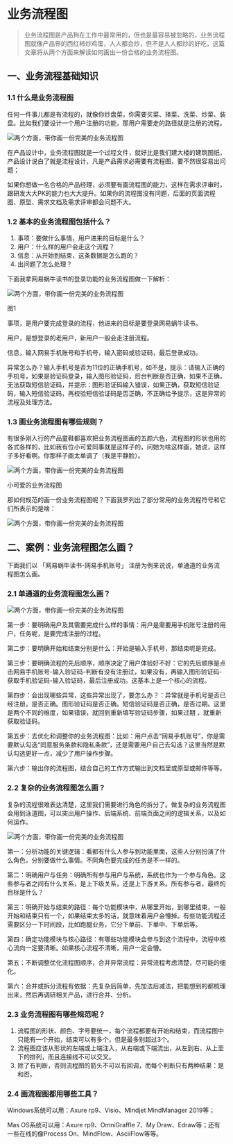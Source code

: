 # 业务流程图

> 业务流程图是产品狗在工作中最常用的，但也是最容易被忽略的，业务流程图就像产品界的西红柿炒鸡蛋，人人都会炒，但不是人人都炒的好吃，这篇文章将从两个方面来解读如何画出一份合格的业务流程图。

## 一、业务流程基础知识

### 1.1 什么是业务流程图

任何一件事儿都是有流程的，就像你炒盘菜，你需要买菜、择菜、洗菜、炒菜、装盘。比如我们要设计一个用户注册的功能，那用户需要走的路径就是注册的流程。

![两个方面，带你画一份完美的业务流程图](业务流程图.assets/RZxJ7m8AvUgtBX.jpg)

在产品设计中，业务流程图就是一个过程文件，就好比是我们建大楼的建筑图纸，产品设计说白了就是流程设计，凡是产品需求必需要有流程图，要不然很容易出问题；

如果你想做一名合格的产品经理，必须要有画流程图的能力，这样在需求评审时，跟研发大大PK的能力也大大提升。如果你的流程图没有问题，后面的页面流程图、原型、需求文档及需求评审都会问题不大。

### 1.2 基本的业务流程图包括什么？

1. 事项：要做什么事情，用户进来的目标是什么？
2. 用户：什么样的用户会走这个流程？
3. 信息：从开始到结束，这条数据是怎么跑的？
4. 出问题了怎么处理？

下面我拿网易蜗牛读书的登录功能的业务流程图做一下解析：

![两个方面，带你画一份完美的业务流程图](业务流程图.assets/RZxJ7mUHpdHxZC.jpg)

图1

事项，是用户要完成登录的流程，他进来的目标是要登录网易蜗牛读书。

用户，是想登录的老用户，新用户一般会走注册流程。

信息，输入网易手机账号和手机号，输入密码或验证码，最后登录成功。

异常怎么办？输入手机号是否为11位的正确手机号，如不是，提示：请输入正确的手机号，如果是验证码登录，输入图形验证码，后台判断是否正确，如果不正确，无法获取短信验证码，并提示：图形验证码输入错误，如果正确，获取短信验证码，输入短信验证码，再校验短信验证码是否正确，不正确给予提示，这是异常的流程及处理方法。

### 1.3 画业务流程图有哪些规则？

有很多刚入行的产品童鞋都喜欢把业务流程图画的五颜六色，流程图的形状也用的各式各样的，比如我有位小可爱同事就是这样子的，问她为啥这样画，她说，这样子多好看啊。你那样子画太单调了（我是平静脸）。

![两个方面，带你画一份完美的业务流程图](业务流程图.assets/RZxJ7mk11fbUGT.jpg)

小可爱的业务流程图

那如何规范的画一份业务流程图呢？下面我罗列出了部分常用的业务流程符号和它们所表示的是啥：

![两个方面，带你画一份完美的业务流程图](业务流程图.assets/RZxJ7n28r4KdrS.jpg)



## 二、案例：业务流程图怎么画？

下面我们以 「网易蜗牛读书-网易手机账号」 注册为例来说说，单通道的业务流程图怎么画。

### 2.1 单通道的业务流程图怎么画？

![两个方面，带你画一份完美的业务流程图](业务流程图.assets/RZxJ82t6MH3T8e.jpg)

第一步：要明确用户及其需要完成什么样的事情：用户是需要用手机账号注册的用户，任务呢，是要完成注册的过程。

第二步：要明确开始和结束分别是什么：开始是输入手机号，那结束呢是完成。

第三步：要明确流程的先后顺序，顺序决定了用户体验好不好：它的先后顺序是点击网易手机账号-输入验证码-判断有没有注册过，如果没有，再输入图形验证码-获取手机验证码-输入验证码，最后注册成功。这基本上是一个核心的流程。

第四步：会出现哪些异常，这些异常出现了，要怎么办？：异常就是手机号是否已经注册，是否正确。图形验证码是否正确。短信验证码是否正确，是否过期。这里是两个不同的维度，如果错误，就回到重新填写验证码步骤，如果过期 ，就重新获取验证码。

第五步：去优化和调整你的业务流程图：比如：用户点击“网易手机账号”，你是需要默认勾选“同意服务条款和隐私条款”，还是需要用户自己去勾选？这里当然是默认勾选更好一点，减少了用户操作步骤。

第六步：输出你的流程图，结合自己的工作方式输出到文档里或原型或邮件等等。

### 2.2 复杂的业务流程图怎么画？

复杂的流程很难表达清楚，这里我们需要进行角色的拆分了。做复杂的业务流程图会用到泳道图，可以突出用户操作、后端系统、前端页面之间的逻辑关系，以及如何运作。

![两个方面，带你画一份完美的业务流程图](业务流程图.assets/RZxJ83F3O2iVsx.jpg)

第一：分析功能的关键逻辑：看都有什么人参与到功能里面，这些人分别扮演了什么角色，分别要做什么事情。不同角色要完成的任务是不一样的。

第二：明确用户与任务：明确所有参与用户与系统，系统也作为一个参与角色。这些参与者之间有什么关系，是上下级关系，还是上下游关系。所有参与者，最终的目标是什么？

第三：明确开始与结束的路径：每个功能模块中，从哪里开始，到哪里结束，一般开始和结束只有一个，如果结束太多的话，就意味着用户会懵掉。有些功能流程还需要区分一下时间段，比如跑腿业务，它分下单前、下单中、下单后等。

第四：确定功能模块与核心路径：有哪些功能模块会参与到这个流程中，流程中核心流向一定要清晰。如果核心流程不清晰，用户一定会懵。

第五：不断调整优化流程图顺序，合并异常流程：异常流程考虑清楚，尽可能的细化。

第六：合并或拆分流程有依据：先复杂后简单，先加法后减法，把能想到的都梳理出来，然后再调研相关产品，进行合并、分析。

### 2.3 业务流程图有哪些规范呢？

1. 流程图的形状、颜色、字号要统一，每个流程都要有开始和结束，而流程图中只能有一个开始，结束可以有多个，但是最多别超过3个。
2. 流程图应该从形状的左端或上端注入，从右端或下端流出，从左到右、从上至下的排列，而且连接线不可以交叉。
3. 除了有判断，否则流程图的箭头不可以有回调，而每个判断只有两种结果：是和否。

### 2.4 画流程图都用哪些工具？

Windows系统可以用：Axure rp9、Visio、Mindjet MindManager 2019等；

Mas OS系统可以用：Axure rp9、OmniGraffle 7、My Draw、Edraw等；还有一些在线的像Process On、MindFlow、AsciiFlow等等。